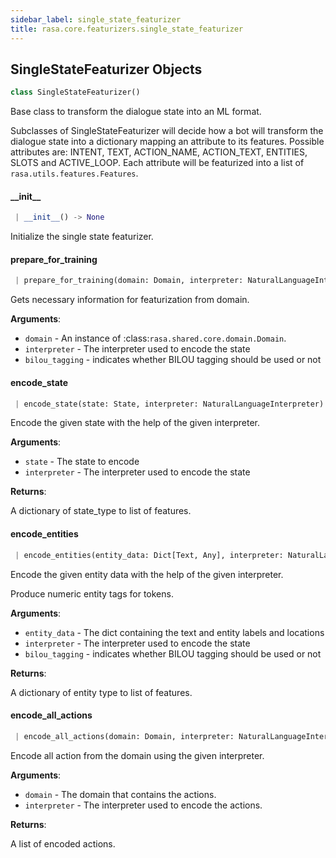 ```yaml
---
sidebar_label: single_state_featurizer
title: rasa.core.featurizers.single_state_featurizer
---
```


## SingleStateFeaturizer Objects

```python
class SingleStateFeaturizer()
```

Base class to transform the dialogue state into an ML format.

Subclasses of SingleStateFeaturizer will decide how a bot will
transform the dialogue state into a dictionary mapping an attribute
to its features. Possible attributes are: INTENT, TEXT, ACTION_NAME,
ACTION_TEXT, ENTITIES, SLOTS and ACTIVE_LOOP. Each attribute will be
featurized into a list of `rasa.utils.features.Features`.

#### \_\_init\_\_

```python
 | __init__() -> None
```

Initialize the single state featurizer.

#### prepare\_for\_training

```python
 | prepare_for_training(domain: Domain, interpreter: NaturalLanguageInterpreter, bilou_tagging: bool = False) -> None
```

Gets necessary information for featurization from domain.

**Arguments**:

- `domain` - An instance of :class:`rasa.shared.core.domain.Domain`.
- `interpreter` - The interpreter used to encode the state
- `bilou_tagging` - indicates whether BILOU tagging should be used or not

#### encode\_state

```python
 | encode_state(state: State, interpreter: NaturalLanguageInterpreter) -> Dict[Text, List["Features"]]
```

Encode the given state with the help of the given interpreter.

**Arguments**:

- `state` - The state to encode
- `interpreter` - The interpreter used to encode the state
  

**Returns**:

  A dictionary of state_type to list of features.

#### encode\_entities

```python
 | encode_entities(entity_data: Dict[Text, Any], interpreter: NaturalLanguageInterpreter, bilou_tagging: bool = False) -> Dict[Text, List["Features"]]
```

Encode the given entity data with the help of the given interpreter.

Produce numeric entity tags for tokens.

**Arguments**:

- `entity_data` - The dict containing the text and entity labels and locations
- `interpreter` - The interpreter used to encode the state
- `bilou_tagging` - indicates whether BILOU tagging should be used or not
  

**Returns**:

  A dictionary of entity type to list of features.

#### encode\_all\_actions

```python
 | encode_all_actions(domain: Domain, interpreter: NaturalLanguageInterpreter) -> List[Dict[Text, List["Features"]]]
```

Encode all action from the domain using the given interpreter.

**Arguments**:

- `domain` - The domain that contains the actions.
- `interpreter` - The interpreter used to encode the actions.
  

**Returns**:

  A list of encoded actions.

